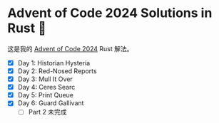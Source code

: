 # Advent of Code 2024 Solutions in Rust 🦀

这是我的 [Advent of Code 2024](https://adventofcode.com/2024) Rust 解法。

- [x] Day 1: Historian Hysteria
- [x] Day 2: Red-Nosed Reports
- [x] Day 3: Mull It Over
- [x] Day 4: Ceres Searc
- [x] Day 5: Print Queue
- [x] Day 6: Guard Gallivant
    - [ ] Part 2 未完成